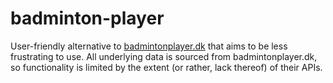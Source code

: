 # badminton-player

User-friendly alternative to [badmintonplayer.dk](https://badmintonplayer.dk) that aims to be less frustrating to use. All underlying data is sourced from badmintonplayer.dk, so functionality is limited by the extent (or rather, lack thereof) of their APIs.
